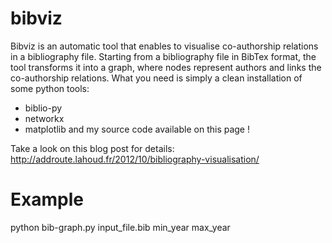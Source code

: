 bibviz
=======

Bibviz is an automatic tool that enables to visualise co-authorship relations in a bibliography file. 
Starting from a bibliography file in BibTex format, the tool transforms it into a graph, where nodes represent authors and links the co-authorship relations.
What you need is simply a clean installation of some python tools:
- biblio-py
- networkx
- matplotlib
and my source code available on this page !

Take a look on this blog post for details:
http://addroute.lahoud.fr/2012/10/bibliography-visualisation/

Example
=======
python bib-graph.py input_file.bib min_year max_year

